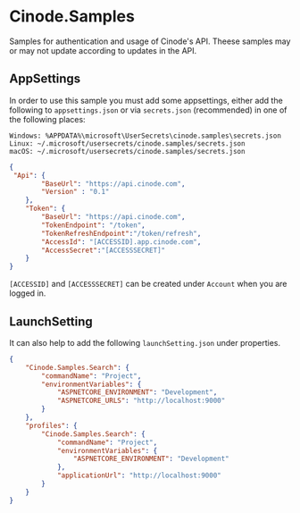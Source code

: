# Cinode.Samples

Samples for authentication and usage of Cinode's API. Theese samples may or may not update according to updates in the API.

## AppSettings

In order to use this sample you must add some appsettings, either add the following to `appsettings.json` or via `secrets.json` (recommended) in one of the following places:
```
Windows: %APPDATA%\microsoft\UserSecrets\cinode.samples\secrets.json
Linux: ~/.microsoft/usersecrets/cinode.samples/secrets.json
macOS: ~/.microsoft/usersecrets/cinode.samples/secrets.json
```

```JSON
{
 "Api": {
        "BaseUrl": "https://api.cinode.com",
        "Version" : "0.1" 
    },
	"Token": {
		"BaseUrl": "https://api.cinode.com",
		"TokenEndpoint": "/token",
		"TokenRefreshEndpoint":"/token/refresh",
		"AccessId": "[ACCESSID].app.cinode.com",
		"AccessSecret":"[ACCESSSECRET]"
	}
}
```

`[ACCESSID]` and `[ACCESSSECRET]` can be created under `Account` when you are logged in.

## LaunchSetting

It can also help to add the following `launchSetting.json` under properties.

```JSON
{
    "Cinode.Samples.Search": {
        "commandName": "Project",
        "environmentVariables": {
            "ASPNETCORE_ENVIRONMENT": "Development",
            "ASPNETCORE_URLS": "http://localhost:9000"
        }
    },
    "profiles": {
        "Cinode.Samples.Search": {
            "commandName": "Project",
            "environmentVariables": {
                "ASPNETCORE_ENVIRONMENT": "Development"
            },
            "applicationUrl": "http://localhost:9000"
        }
    }
}

```